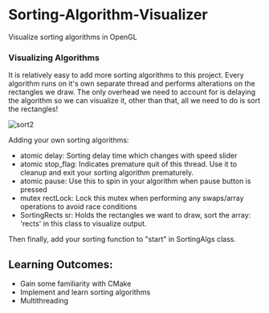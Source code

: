 # Sorting-Algorithm-Visualizer
Visualize sorting algorithms in OpenGL

### Visualizing Algorithms
It is relatively easy to add more sorting algorithms to this project. Every algorithm runs on it's own separate thread and performs alterations on the rectangles we draw.
The only overhead we need to account for is delaying the algorithm so we can visualize it, other than that, all we need to do is sort the rectangles!



![sort2](https://user-images.githubusercontent.com/69094266/194721122-fc3f53b8-faf0-479e-9e8a-f518e16c802f.gif)

Adding your own sorting algorithms:

- atomic<int> delay: Sorting delay time which changes with speed slider
- atomic<bool> stop_flag: Indicates premature quit of this thread. Use it to cleanup and exit your sorting algorithm prematurely.
- atomic<bool> pause: Use this to spin in your algorithm when pause button is pressed
- mutex rectLock: Lock this mutex when performing any swaps/array operations to avoid race conditions
- SortingRects sr: Holds the rectangles we want to draw, sort the array: 'rects' in this class to visualize output.

Then finally, add your sorting function to "start" in SortingAlgs class.


## Learning Outcomes:
- Gain some familiarity with CMake
- Implement and learn sorting algorithms
- Multithreading
